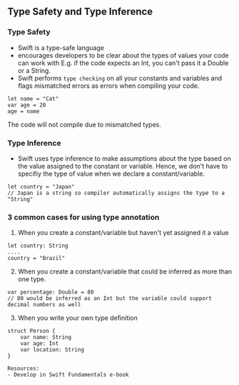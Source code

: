 ## Type Safety and Type Inference

### Type Safety

- Swift is a type-safe language
- encourages developers to be clear about the types of values your code can work with
E.g. if the code expects an Int, you can't pass it a Double or a String.
- Swift performs `type checking` on all your constants and variables and flags mismatched errors as errors when compiling your code. 

```
let name = "Cat"
var age = 20
age = name
```

The code will not compile due to mismatched types. 

### Type Inference

- Swift uses type inference to make assumptions about the type based on the value assigned to the constant or variable. Hence, we don't have to specifiy the type of value when we declare a constant/variable. 

```
let country = "Japan"
// Japan is a string so compiler automatically assigns the type to a "String"
```

### 3 common cases for using type annotation

1. When you create a constant/variable but haven't yet assigned it a value

```
let country: String
....
country = "Brazil"
```

2. When you create a constant/variable that could be inferred as more than one type.

```
var percentage: Double = 80
// 80 would be inferred as an Int but the variable could support decimal numbers as well
```

3. When you write your own type definition

```
struct Person { 
    var name: String
    var age: Int
    var location: String
}

Resources:
- Develop in Swift Fundamentals e-book